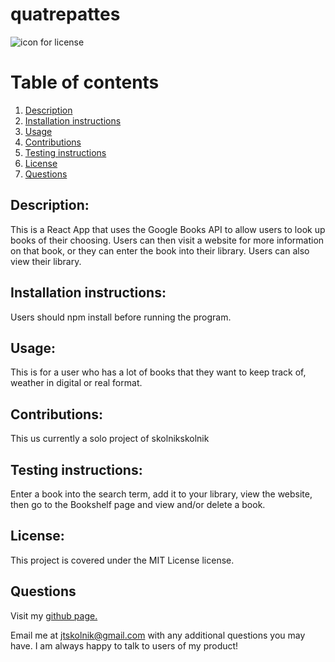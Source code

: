 
# quatrepattes 

![icon for license](https://camo.githubusercontent.com/3ccf4c50a1576b0dd30b286717451fa56b783512/68747470733a2f2f696d672e736869656c64732e696f2f62616467652f4c6963656e73652d4d49542d79656c6c6f772e737667)

# Table of contents
1. [Description](#Description)
2. [Installation instructions](#Installation-instructions)
3. [Usage](#usage)
4. [Contributions](#Contributions)
5. [Testing instructions](#Testing-instructions)
6. [License](#License)
7. [Questions](#Questions)

## Description: 
This is a React App that uses the Google Books API to allow users to look up books of their choosing. Users can then visit a website for more information on that book, or they can enter the book into their library. Users can also view their library. 

## Installation instructions: 
Users should npm install before running the program.

## Usage: 
This is for a user who has a lot of books that they want to keep track of, weather in digital or real format.

## Contributions: 
This us currently a solo project of skolnikskolnik

## Testing instructions: 
Enter a book into the search term, add it to your library, view the website, then go to the Bookshelf page and view and/or delete a book.

## License:  
This project is covered under the MIT License license.

## Questions
Visit my <a href='https://www.github.com/skolnikskolnik'>github page.</a> 

Email me at jtskolnik@gmail.com with any additional questions you may have. I am always happy to talk to users of my product!
    